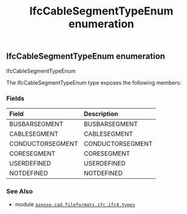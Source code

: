 ﻿---
title: IfcCableSegmentTypeEnum enumeration
second_title: Aspose.CAD for Python via .NET API References
description: 
type: docs
weight: 2180
url: /aspose.cad.fileformats.ifc.ifc4.types/ifccablesegmenttypeenum/
is_root: false
---

## IfcCableSegmentTypeEnum enumeration

IfcCableSegmentTypeEnum



The IfcCableSegmentTypeEnum type exposes the following members:

### Fields
| Field | Description |
| :- | :- |
| BUSBARSEGMENT | BUSBARSEGMENT |
| CABLESEGMENT | CABLESEGMENT |
| CONDUCTORSEGMENT | CONDUCTORSEGMENT |
| CORESEGMENT | CORESEGMENT |
| USERDEFINED | USERDEFINED |
| NOTDEFINED | NOTDEFINED |



### See Also
* module [`aspose.cad.fileformats.ifc.ifc4.types`](..)
